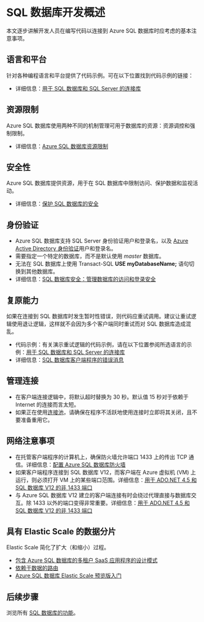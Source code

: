 <properties
	pageTitle="SQL 数据库开发概述 | Azure"
	description="了解连接到 SQL 数据库的应用程序的可用连接库和最佳实践。"
	services="sql-database"
	documentationCenter=""
	authors="annemill"
	manager="jhubbard"
	editor="genemi"/>  



<tags
	ms.service="sql-database"
	ms.workload="data-management"
	ms.tgt_pltfrm="na"
	ms.devlang="na"
	ms.topic="article"
	ms.date="08/17/2016"
	ms.author="annemill"/>

# SQL 数据库开发概述
本文逐步讲解开发人员在编写代码以连接到 Azure SQL 数据库时应考虑的基本注意事项。

## 语言和平台
针对各种编程语言和平台提供了代码示例。可在以下位置找到代码示例的链接：

* 详细信息：[用于 SQL 数据库和 SQL Server 的连接库](/documentation/articles/sql-database-libraries/)

## 资源限制
Azure SQL 数据库使用两种不同的机制管理可用于数据库的资源：资源调控和强制限制。

* 详细信息：[Azure SQL 数据库资源限制](/documentation/articles/sql-database-resource-limits/)

## 安全性
Azure SQL 数据库提供资源，用于在 SQL 数据库中限制访问、保护数据和监视活动。

* 详细信息：[保护 SQL 数据库的安全](/documentation/articles/sql-database-security/)

## 身份验证
* Azure SQL 数据库支持 SQL Server 身份验证用户和登录名，以及 [Azure Active Directory 身份验证](/documentation/articles/sql-database-aad-authentication/)用户和登录名。
* 需要指定一个特定的数据库，而不是默认使用 *master* 数据库。
* 无法在 SQL 数据库上使用 Transact-SQL **USE myDatabaseName;** 语句切换到其他数据库。
* 详细信息：[SQL 数据库安全：管理数据库的访问和登录安全](/documentation/articles/sql-database-manage-logins/)

## 复原能力
如果在连接到 SQL 数据库时发生暂时性错误，则代码应重试调用。建议让重试逻辑使用退让逻辑，这样就不会因为多个客户端同时重试而对 SQL 数据库造成混乱。

* 代码示例：有关演示重试逻辑的代码示例，请在以下位置参阅所选语言的示例：[用于 SQL 数据库和 SQL Server 的连接库](/documentation/articles/sql-database-libraries/)
* 详细信息：[SQL 数据库客户端程序的错误消息](/documentation/articles/sql-database-develop-error-messages/)

## 管理连接
* 在客户端连接逻辑中，将默认超时替换为 30 秒。默认值 15 秒对于依赖于 Internet 的连接而言太短。
* 如果正在使用[连接池](http://msdn.microsoft.com/zh-cn/library/8xx3tyca.aspx)，请确保在程序不活跃地使用连接时立即将其关闭，且不要准备重用它。

## 网络注意事项
* 在托管客户端程序的计算机上，确保防火墙允许端口 1433 上的传出 TCP 通信。详细信息：[配置 Azure SQL 数据库防火墙](/documentation/articles/sql-database-configure-firewall-settings/)
* 如果客户端程序连接到 SQL 数据库 V12，而客户端在 Azure 虚拟机 (VM) 上运行，则必须打开 VM 上的某些端口范围。详细信息：[用于 ADO.NET 4.5 和 SQL 数据库 V12 的非 1433 端口](/documentation/articles/sql-database-develop-direct-route-ports-adonet-v12/)
* 与 Azure SQL 数据库 V12 建立的客户端连接有时会绕过代理直接与数据库交互。除 1433 以外的端口变得非常重要。详细信息：[用于 ADO.NET 4.5 和 SQL 数据库 V12 的非 1433 端口](/documentation/articles/sql-database-develop-direct-route-ports-adonet-v12/)

## 具有 Elastic Scale 的数据分片
Elastic Scale 简化了扩大（和缩小）过程。

* [包含 Azure SQL 数据库的多租户 SaaS 应用程序的设计模式](/documentation/articles/sql-database-design-patterns-multi-tenancy-saas-applications/)
* [依赖于数据的路由](/documentation/articles/sql-database-elastic-scale-data-dependent-routing/)
* [Azure SQL 数据库 Elastic Scale 预览版入门](/documentation/articles/sql-database-elastic-scale-get-started/)

## 后续步骤

浏览所有 [SQL 数据库的功能](/home/features/sql-database/)。

<!---HONumber=Mooncake_Quality_Review_1215_2016-->
